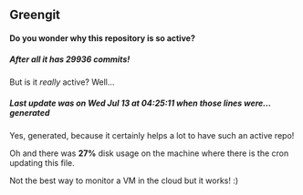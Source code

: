 ## Greengit

#### Do you wonder why this repository is so active?

##### After all it has 29936 commits!

But is it *really* active? Well...

##### Last update was on Wed Jul 13 at 04:25:11 when those lines were... generated

Yes, generated, because it certainly helps a lot to have such an active repo!

Oh and there was **27%** disk usage on the machine
where there is the cron updating this file.

Not the best way to monitor a VM in the cloud but it works! :)
